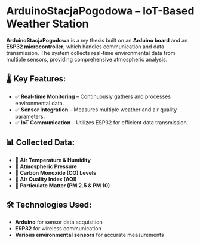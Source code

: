 # ArduinoStacjaPogodowa – IoT-Based Weather Station

**ArduinoStacjaPogodowa** is a my thesis built on an **Arduino board** and an **ESP32 microcontroller**, which handles communication and data transmission. The system collects real-time environmental data from multiple sensors, providing comprehensive atmospheric analysis.

## 🌡️ Key Features:
- ✅ **Real-time Monitoring** – Continuously gathers and processes environmental data.  
- ✅ **Sensor Integration** – Measures multiple weather and air quality parameters.  
- ✅ **IoT Communication** – Utilizes ESP32 for efficient data transmission.  

## 📊 Collected Data:
- 📌 **Air Temperature & Humidity**  
- 📌 **Atmospheric Pressure**  
- 📌 **Carbon Monoxide (CO) Levels**  
- 📌 **Air Quality Index (AQI)**  
- 📌 **Particulate Matter (PM 2.5 & PM 10)**  

## 🛠️ Technologies Used:
- **Arduino** for sensor data acquisition  
- **ESP32** for wireless communication  
- **Various environmental sensors** for accurate measurements  



